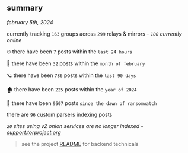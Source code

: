 
## summary
_february 5th, 2024_

currently tracking `163` groups across `299` relays & mirrors - _`100` currently online_

⏲ there have been `7` posts within the `last 24 hours`

🦈 there have been `32` posts within the `month of february`

🪐 there have been `786` posts within the `last 90 days`

🏚 there have been `225` posts within the `year of 2024`

🦕 there have been `9507` posts `since the dawn of ransomwatch`

there are `96` custom parsers indexing posts

_`20` sites using v2 onion services are no longer indexed - [support.torproject.org](https://support.torproject.org/onionservices/v2-deprecation/)_

> see the project [README](https://github.com/joshhighet/ransomwatch#ransomwatch--) for backend technicals
